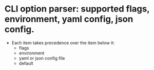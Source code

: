 # CLI option parser: supported flags, environment, yaml config, json config.
- Each item takes precedence over the item below it:
  - flags
  - environment
  - yaml or json config file
  - default

